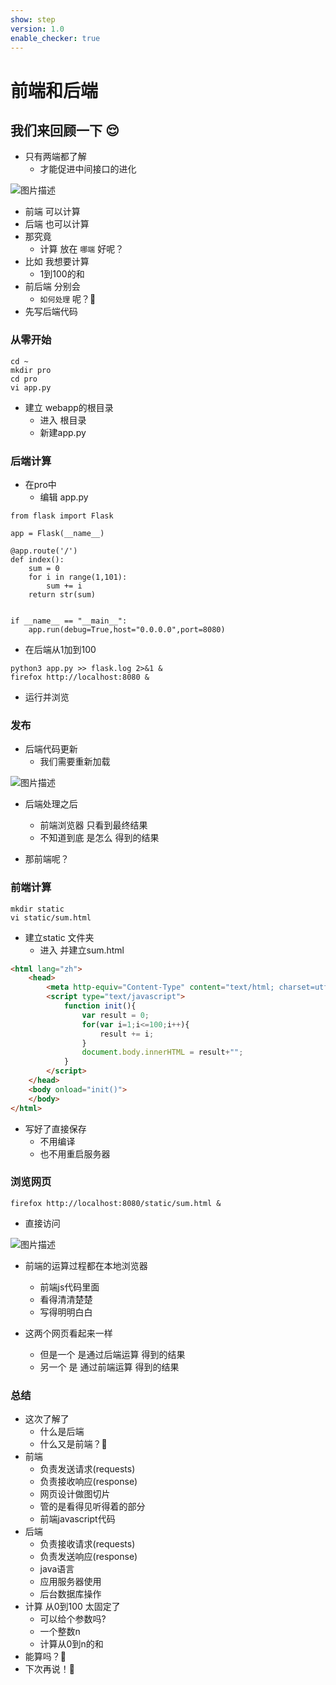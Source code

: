 ```yaml
---
show: step
version: 1.0
enable_checker: true
---
```


# 前端和后端
## 我们来回顾一下 😌

- 只有两端都了解
	- 才能促进中间接口的进化

![图片描述](https://doc.shiyanlou.com/courses/uid1190679-20211114-1636898021424)

- 前端 可以计算
- 后端 也可以计算
- 那究竟
	- 计算 放在 `哪端` 好呢？
- 比如 我想要计算
	- 1到100的和
- 前后端 分别会 
	- `如何处理` 呢？🤔
- 先写后端代码

### 从零开始

```
cd ~
mkdir pro
cd pro
vi app.py
```

- 建立 webapp的根目录
	- 进入 根目录
	- 新建app.py


### 后端计算

- 在pro中
	- 编辑 app.py

```
from flask import Flask

app = Flask(__name__)

@app.route('/')
def index():
    sum = 0
    for i in range(1,101):
        sum += i
    return str(sum)


if __name__ == "__main__":
    app.run(debug=True,host="0.0.0.0",port=8080)
```

- 在后端从1加到100

```
python3 app.py >> flask.log 2>&1 &
firefox http://localhost:8080 &
```

- 运行并浏览

### 发布

- 后端代码更新
	- 我们需要重新加载

![图片描述](https://doc.shiyanlou.com/courses/uid1190679-20211114-1636896107032)

- 后端处理之后
	- 前端浏览器 只看到最终结果	
	- 不知道到底 是怎么 得到的结果

- 那前端呢？

### 前端计算

```
mkdir static
vi static/sum.html
```

- 建立static 文件夹
	- 进入 并建立sum.html 

```html
<html lang="zh">
	<head>
		<meta http-equiv="Content-Type" content="text/html; charset=utf-8"/>
		<script type="text/javascript">
			function init(){
				var result = 0;
				for(var i=1;i<=100;i++){
					result += i;
				}
				document.body.innerHTML = result+"";
			}
		</script>
	</head>
	<body onload="init()">
	</body>
</html>
```

- 写好了直接保存
	- 不用编译
	- 也不用重启服务器

### 浏览网页

```
firefox http://localhost:8080/static/sum.html &
```

- 直接访问

![图片描述](https://doc.shiyanlou.com/courses/uid1190679-20211114-1636896399214)

- 前端的运算过程都在本地浏览器
	- 前端js代码里面
	- 看得清清楚楚
	- 写得明明白白

- 这两个网页看起来一样
	- 但是一个 是通过后端运算 得到的结果
	- 另一个 是 通过前端运算 得到的结果

### 总结 
- 这次了解了	
	- 什么是后端
	- 什么又是前端？🤔
- 前端
	- 负责发送请求(requests)
	- 负责接收响应(response)
	- 网页设计做图切片
	- 管的是看得见听得着的部分
	- 前端javascript代码
- 后端
	- 负责接收请求(requests)
	- 负责发送响应(response)
	- java语言
	- 应用服务器使用
	- 后台数据库操作
- 计算 从0到100 太固定了
	- 可以给个参数吗?
	- 一个整数n
	- 计算从0到n的和
- 能算吗？🤨
- 下次再说！👋